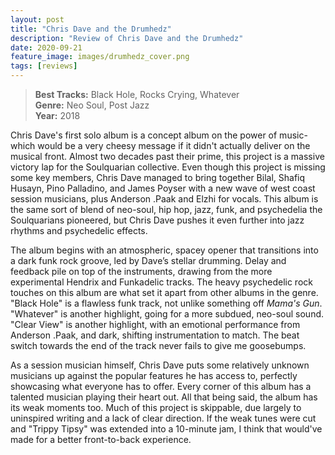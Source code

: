 ```yaml
---
layout: post
title: "Chris Dave and the Drumhedz"
description: "Review of Chris Dave and the Drumhedz"
date: 2020-09-21
feature_image: images/drumhedz_cover.png
tags: [reviews]
---
```


>**Best Tracks:** Black Hole, Rocks Crying, Whatever<br>
>**Genre:** Neo Soul, Post Jazz<br>
>**Year:** 2018

Chris Dave's first solo album is a concept album on the power of music- which would be a very cheesy message if it didn't actually deliver on the musical front. Almost two decades past their prime, this project is a massive victory lap for the Soulquarian collective. Even though this project is missing some key members, Chris Dave managed to bring together Bilal, Shafiq Husayn, Pino Palladino, and James Poyser with a new wave of west coast session musicians, plus Anderson .Paak and Elzhi for vocals. This album is the same sort of blend of neo-soul, hip hop, jazz, funk, and psychedelia the Soulquarians pioneered, but Chris Dave pushes it even further into jazz rhythms and psychedelic effects.

<!--more-->

The album begins with an atmospheric, spacey opener that transitions into a dark funk rock groove, led by Dave’s stellar drumming. Delay and feedback pile on top of the instruments, drawing from the more experimental Hendrix and Funkadelic tracks. The heavy psychedelic rock touches on this album are what set it apart from other albums in the genre. "Black Hole" is a flawless funk track, not unlike something off *Mama's Gun*. "Whatever" is another highlight, going for a more subdued, neo-soul sound. "Clear View" is another highlight, with an emotional performance from Anderson .Paak, and dark, shifting instrumentation to match. The beat switch towards the end of the track never fails to give me goosebumps.

As a session musician himself, Chris Dave puts some relatively unknown musicians up against the popular features he has access to, perfectly showcasing what everyone has to offer. Every corner of this album has a talented musician playing their heart out. All that being said, the album has its weak moments too.  Much of this project is skippable, due largely to uninspired writing and a lack of clear direction.  If the weak tunes were cut and "Trippy Tipsy" was extended into a 10-minute jam, I think that would've made for a better front-to-back experience.  